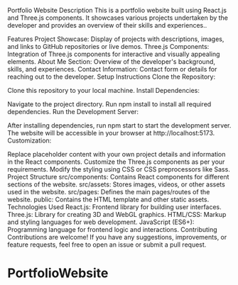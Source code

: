Portfolio Website
Description
This is a portfolio website built using React.js and Three.js components. It showcases various projects undertaken by the developer and provides an overview of their skills and experiences..

Features
Project Showcase: Display of projects with descriptions, images, and links to GitHub repositories or live demos.
Three.js Components: Integration of Three.js components for interactive and visually appealing elements.
About Me Section: Overview of the developer's background, skills, and experiences.
Contact Information: Contact form or details for reaching out to the developer.
Setup Instructions
Clone the Repository:

Clone this repository to your local machine.
Install Dependencies:

Navigate to the project directory.
Run npm install to install all required dependencies.
Run the Development Server:

After installing dependencies, run npm start to start the development server.
The website will be accessible in your browser at http://localhost:5173.
Customization:

Replace placeholder content with your own project details and information in the React components.
Customize the Three.js components as per your requirements.
Modify the styling using CSS or CSS preprocessors like Sass.
Project Structure
src/components: Contains React components for different sections of the website.
src/assets: Stores images, videos, or other assets used in the website.
src/pages: Defines the main pages/routes of the website.
public: Contains the HTML template and other static assets.
Technologies Used
React.js: Frontend library for building user interfaces.
Three.js: Library for creating 3D and WebGL graphics.
HTML/CSS: Markup and styling languages for web development.
JavaScript (ES6+): Programming language for frontend logic and interactions.
Contributing
Contributions are welcome! If you have any suggestions, improvements, or feature requests, feel free to open an issue or submit a pull request.

# PortfolioWebsite
